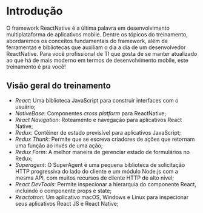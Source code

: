# Introdução

O framework ReactNative é a última palavra em desenvolvimento multiplataforma de aplicativos mobile.
Dentre os tópicos do treinamento, abordaremos os conceitos fundamentais do framework, além de ferramentas e bibliotecas que auxiliam o dia a dia de um desenvolvedor ReactNative.
Para você profissional de TI que gosta de se manter atualizado ao que há de mais moderno em termos de desenvolvimento mobile, este treinamento é pra você!

<!--
## Pré-requisitos

Espera-se que o aluno possua prévio conhecimento nos tópicos abaixo para que possa tirar o máximo de aproveitamento do curso:

- ES6 - https://javascript.info/
- ReactJS - https://reactjs.org/tutorial/tutorial.html
- CSS - https://developer.mozilla.org/pt-BR/docs/Aprender/CSS/Introduction_to_CSS
-->

## Visão geral do treinamento

- _React_: Uma biblioteca JavaScript para construir interfaces com o usuário;
- _NativeBase_: Componentes _cross platform_ para ReactNative;
- _React Navigation_: Roteamento e navegação para aplicativos React Native;
- _Redux_: Contêiner de estado previsível para aplicativos JavaScript;
- _Redux Thunk_: Permite que se escreva criadores de ações que retornam uma função ao invés de uma ação;
- _Redux Form_: A melhor maneira de gerenciar estado de formulários no Redux;
- _Superagent_: O SuperAgent é uma pequena biblioteca de solicitação HTTP progressiva do lado do cliente e um módulo Node.js com a mesma API, com muitos recursos de cliente HTTP de alto nível;
- _React DevTools_: Permite inspecionar a hierarquia do componente React, incluindo o componente props e state;
- _Reactotron_: Um aplicativo macOS, Windows e Linux para inspecionar seus aplicativos React JS e React Native;
